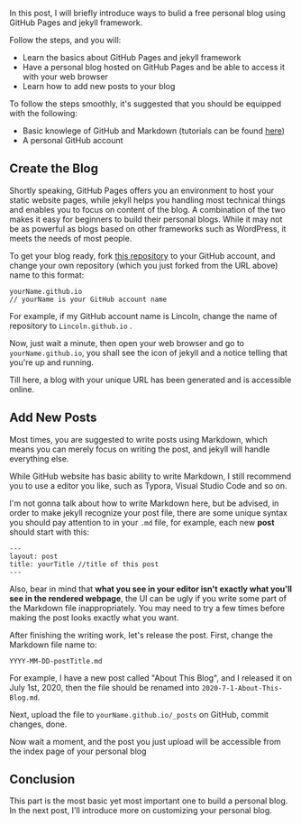 In this post, I will briefly introduce ways to bulid a free personal blog using GitHub Pages and jekyll framework.



Follow the steps, and you will:

* Learn the basics about GitHub Pages and jekyll framework
* Have a personal blog hosted on GitHub Pages and be able to access it with your web browser
* Learn how to add new posts to your blog



To follow the steps smoothly, it's suggested that you should be equipped with the following:

* Basic knowlege of GitHub and Markdown (tutorials can be found [here](https://guides.github.com/features/mastering-markdown/))
* A personal GitHub account



## Create the Blog

Shortly speaking, GitHub Pages offers you an environment to host your static website pages, while jekyll helps you handling most technical things and enables you to focus on content of the blog. A combination of the two makes it easy for beginners to build their personal blogs. While it may not be as powerful as blogs based on other  frameworks such as WordPress, it meets the needs of most people.



To get your blog ready, fork [this repository](https://github.com/barryclark/jekyll-now) to your GitHub account, and change your own repository (which you just forked from the URL above) name to this format:

```
yourName.github.io
// yourName is your GitHub account name
```

For example, if my GitHub account name is Lincoln, change the name of repository to `Lincoln.github.io` .



Now, just wait a minute, then open your web browser and go to `yourName.github.io`, you shall see the icon of jekyll and a notice telling that you're up and running.



Till here, a blog with your unique URL has been generated and is accessible online.



## Add New Posts

Most times, you are suggested to write posts using Markdown, which means you can merely focus on writing the post, and jekyll will handle everything else.



While GitHub website has basic ability to write Markdown, I still recommend you to use a editor you like, such as Typora, Visual Studio Code and so on.



I'm not gonna talk about how to write Markdown here, but be advised, in order to make jekyll recognize your post file, there are some unique syntax you should pay attention to in your `.md` file, for example, each new **post** should start with this:

```
---
layout: post
title: yourTitle //title of this post
---
```



Also, bear in mind that **what you see in your editor isn't exactly what you'll see in the rendered webpage**, the UI can be ugly if you write some part of the Markdown file inappropriately. You may need to try a few times before making the post looks exactly what you want.



After finishing the writing work, let's release the post. First, change the Markdown file name to:

```
YYYY-MM-DD-postTitle.md
```

For example, I have a new post called "About This Blog", and I released it on July 1st, 2020, then the file should be renamed into `2020-7-1-About-This-Blog.md`.



Next, upload the file to `yourName.github.io/_posts` on GitHub, commit changes, done.



Now wait a moment, and the post you just upload will be accessible from the index page of your personal blog



## Conclusion 

This part is the most basic yet most important one to build a personal blog. In the next post, I'll introduce more on customizing your personal blog.